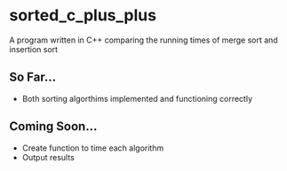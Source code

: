 # sorted_c_plus_plus
A program written in C++ comparing the running times of merge sort and insertion sort

## So Far...
* Both sorting algorthims implemented and functioning correctly

## Coming Soon...
* Create function to time each algorithm
* Output results
